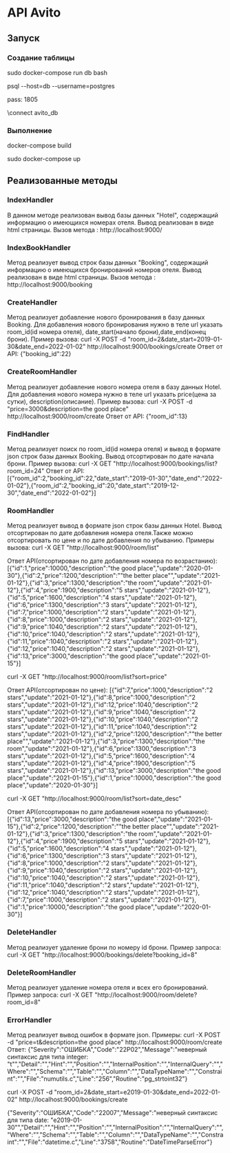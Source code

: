 # API Avito 

## Запуск
### Создание таблицы
sudo docker-compose run db bash

psql --host=db --username=postgres

pass: 1805

\connect avito_db

### Выполнение

docker-compose build

sudo docker-compose up 

## Реализованные методы

### IndexHandler

В данном методе реализован вывод базы данных "Hotel", содержащий информацию о имеющихся номерах отеля. Вывод реализован в виде html страницы. Вызов метода : http://localhost:9000/

### IndexBookHandler

Метод реализует вывод строк базы данных "Booking", содержащий информацию о имеющихся бронирований номеров отеля. Вывод реализован в виде html страницы. Вызов метода : http://localhost:9000/booking

### CreateHandler

Метод реализует добавление нового бронирования в базу данных Booking. Для добавления нового бронирования нужно в теле url указать room_id(id номера отеля), date_start(начало брони),date_end(конец брони). Пример вызова: curl -X POST -d "room_id=2&date_start=2019-01-30&date_end=2022-01-02" http://localhost:9000/bookings/create
Ответ от API: {"booking_id":22}

### CreateRoomHandler
Метод реализует добавление нового номера отеля в базу данных Hotel. Для добавления нового номера нужно в теле url указать price(цена за сутки), description(описание). Пример вызова: curl -X POST -d "price=3000&description=the good place" http://localhost:9000/room/create
Ответ от API: {"room_id":13}

### FindHandler
Метод реализует поиск по room_id(id номера отеля) и вывод в формате json строк базы данных Booking. Вывод отсортирован по дате начала брони. Пример вызова:  curl -X GET "http://localhost:9000/bookings/list?room_id=24"
Ответ от API: [{"room_id":2,"booking_id":22,"date_start":"2019-01-30","date_end":"2022-01-02"},{"room_id":2,"booking_id":20,"date_start":"2019-12-30","date_end":"2022-01-02"}]

### RoomHandler
Метод реализует вывод в формате json строк базы данных Hotel. Вывод отсортирован по дате добавления номера отеля.Также можно отсортировать по цене и по дате добавления по убыванию.
Примеры вызова:
curl -X GET "http://localhost:9000/room/list"

Ответ API(отсортирован по дате добавления номера по возрастанию): 
[{"id":1,"price":10000,"description":"the good place","update":"2020-01-30"},{"id":2,"price":1200,"description":"\"the better place\"","update":"2021-01-12"},{"id":3,"price":1300,"description":"the room","update":"2021-01-12"},{"id":4,"price":1900,"description":"5 stars","update":"2021-01-12"},{"id":5,"price":1600,"description":"4 stars","update":"2021-01-12"},{"id":6,"price":1300,"description":"3 stars","update":"2021-01-12"},{"id":7,"price":1000,"description":"2 stars","update":"2021-01-12"},{"id":8,"price":1000,"description":"2 stars","update":"2021-01-12"},{"id":9,"price":1040,"description":"2 stars","update":"2021-01-12"},{"id":10,"price":1040,"description":"2 stars","update":"2021-01-12"},{"id":11,"price":1040,"description":"2 stars","update":"2021-01-12"},{"id":12,"price":1040,"description":"2 stars","update":"2021-01-12"},{"id":13,"price":3000,"description":"the good place","update":"2021-01-15"}]

curl -X GET "http://localhost:9000/room/list?sort=price"

Ответ API(отсортирован по цене):
[{"id":7,"price":1000,"description":"2 stars","update":"2021-01-12"},{"id":8,"price":1000,"description":"2 stars","update":"2021-01-12"},{"id":12,"price":1040,"description":"2 stars","update":"2021-01-12"},{"id":9,"price":1040,"description":"2 stars","update":"2021-01-12"},{"id":10,"price":1040,"description":"2 stars","update":"2021-01-12"},{"id":11,"price":1040,"description":"2 stars","update":"2021-01-12"},{"id":2,"price":1200,"description":"\"the better place\"","update":"2021-01-12"},{"id":3,"price":1300,"description":"the room","update":"2021-01-12"},{"id":6,"price":1300,"description":"3 stars","update":"2021-01-12"},{"id":5,"price":1600,"description":"4 stars","update":"2021-01-12"},{"id":4,"price":1900,"description":"5 stars","update":"2021-01-12"},{"id":13,"price":3000,"description":"the good place","update":"2021-01-15"},{"id":1,"price":10000,"description":"the good place","update":"2020-01-30"}]

curl -X GET "http://localhost:9000/room/list?sort=date_desc"

Ответ API(отсортирован по дате добавления номера по убыванию): 
[{"id":13,"price":3000,"description":"the good place","update":"2021-01-15"},{"id":2,"price":1200,"description":"\"the better place\"","update":"2021-01-12"},{"id":3,"price":1300,"description":"the room","update":"2021-01-12"},{"id":4,"price":1900,"description":"5 stars","update":"2021-01-12"},{"id":5,"price":1600,"description":"4 stars","update":"2021-01-12"},{"id":6,"price":1300,"description":"3 stars","update":"2021-01-12"},{"id":8,"price":1000,"description":"2 stars","update":"2021-01-12"},{"id":9,"price":1040,"description":"2 stars","update":"2021-01-12"},{"id":10,"price":1040,"description":"2 stars","update":"2021-01-12"},{"id":11,"price":1040,"description":"2 stars","update":"2021-01-12"},{"id":12,"price":1040,"description":"2 stars","update":"2021-01-12"},{"id":7,"price":1000,"description":"2 stars","update":"2021-01-12"},{"id":1,"price":10000,"description":"the good place","update":"2020-01-30"}]

### DeleteHandler
Метод реализует удаление брони по номеру id брони.
Пример запроса: curl -X GET "http://localhost:9000/bookings/delete?booking_id=8"

### DeleteRoomHandler
Метод реализует удаление номера отеля и всех его бронирований.
Пример запроса: curl -X GET "http://localhost:9000/room/delete?room_id=8"

### ErrorHandler
Метод реализует вывод ошибок в формате json.
Примеры: curl -X POST -d "price=t&description=the good place" http://localhost:9000/room/create
Ответ: {"Severity":"ОШИБКА","Code":"22P02","Message":"неверный синтаксис для типа integer: \"t\"","Detail":"","Hint":"","Position":"","InternalPosition":"","InternalQuery":"","Where":"","Schema":"","Table":"","Column":"","DataTypeName":"","Constraint":"","File":"numutils.c","Line":"256","Routine":"pg_strtoint32"}

 curl -X POST -d "room_id=2&date_start=е2019-01-30&date_end=2022-01-02" http://localhost:9000/bookings/create

{"Severity":"ОШИБКА","Code":"22007","Message":"неверный синтаксис для типа date: \"е2019-01-30\"","Detail":"","Hint":"","Position":"","InternalPosition":"","InternalQuery":"","Where":"","Schema":"","Table":"","Column":"","DataTypeName":"","Constraint":"","File":"datetime.c","Line":"3758","Routine":"DateTimeParseError"}
